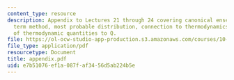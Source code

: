 ```yaml
---
content_type: resource
description: Appendix to Lectures 21 through 24 covering canonical ensemble, maximum
  term method, most probable distribution, connection to thermodynamics, and relation
  of thermodynamic quantities to Q.
file: https://ol-ocw-studio-app-production.s3.amazonaws.com/courses/10-40-chemical-engineering-thermodynamics-fall-2003/e7b51076ef1a087faf3456d5ab224b5e_appendix.pdf
file_type: application/pdf
resourcetype: Document
title: appendix.pdf
uid: e7b51076-ef1a-087f-af34-56d5ab224b5e
---
```


